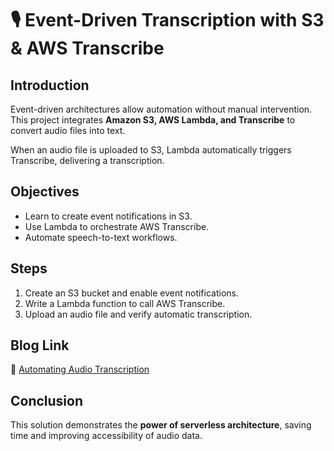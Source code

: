 # 🎙️ Event-Driven Transcription with S3 & AWS Transcribe

## Introduction
Event-driven architectures allow automation without manual intervention.  
This project integrates **Amazon S3, AWS Lambda, and Transcribe** to convert audio files into text.

When an audio file is uploaded to S3, Lambda automatically triggers Transcribe, delivering a transcription.

## Objectives
- Learn to create event notifications in S3.
- Use Lambda to orchestrate AWS Transcribe.
- Automate speech-to-text workflows.

## Steps
1. Create an S3 bucket and enable event notifications.
2. Write a Lambda function to call AWS Transcribe.
3. Upload an audio file and verify automatic transcription.

## Blog Link
🔗 [Automating Audio Transcription](https://www.linkedin.com/posts/aman-kant-mahto_automating-audio-transcription-with-aws-services-activity-7257473849640841216-x-YV)

## Conclusion
This solution demonstrates the **power of serverless architecture**, saving time and improving accessibility of audio data.
